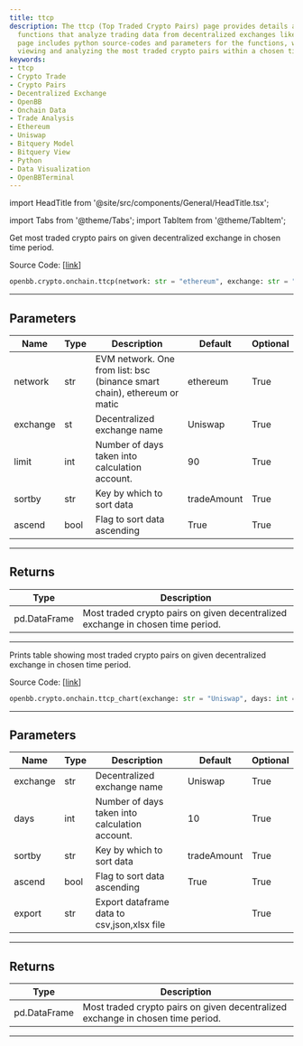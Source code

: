 ```yaml
---
title: ttcp
description: The ttcp (Top Traded Crypto Pairs) page provides details about two backend
  functions that analyze trading data from decentralized exchanges like Uniswap. This
  page includes python source-codes and parameters for the functions, which help in
  viewing and analyzing the most traded crypto pairs within a chosen timeframe.
keywords:
- ttcp
- Crypto Trade
- Crypto Pairs
- Decentralized Exchange
- OpenBB
- Onchain Data
- Trade Analysis
- Ethereum
- Uniswap
- Bitquery Model
- Bitquery View
- Python
- Data Visualization
- OpenBBTerminal
---
```


import HeadTitle from '@site/src/components/General/HeadTitle.tsx';

<HeadTitle title="crypto.onchain.ttcp - Reference | OpenBB SDK Docs" />

import Tabs from '@theme/Tabs';
import TabItem from '@theme/TabItem';

<Tabs>
<TabItem value="model" label="Model" default>

Get most traded crypto pairs on given decentralized exchange in chosen time period.

Source Code: [[link](https://github.com/OpenBB-finance/OpenBBTerminal/tree/main/openbb_terminal/cryptocurrency/onchain/bitquery_model.py#L658)]

```python
openbb.crypto.onchain.ttcp(network: str = "ethereum", exchange: str = "Uniswap", limit: int = 90, sortby: str = "tradeAmount", ascend: bool = True)
```

---

## Parameters

| Name | Type | Description | Default | Optional |
| ---- | ---- | ----------- | ------- | -------- |
| network | str | EVM network. One from list: bsc (binance smart chain), ethereum or matic | ethereum | True |
| exchange | st | Decentralized exchange name | Uniswap | True |
| limit | int | Number of days taken into calculation account. | 90 | True |
| sortby | str | Key by which to sort data | tradeAmount | True |
| ascend | bool | Flag to sort data ascending | True | True |


---

## Returns

| Type | Description |
| ---- | ----------- |
| pd.DataFrame | Most traded crypto pairs on given decentralized exchange in chosen time period. |
---

</TabItem>
<TabItem value="view" label="Chart">

Prints table showing most traded crypto pairs on given decentralized exchange in chosen time period.

Source Code: [[link](https://github.com/OpenBB-finance/OpenBBTerminal/tree/main/openbb_terminal/cryptocurrency/onchain/bitquery_view.py#L286)]

```python
openbb.crypto.onchain.ttcp_chart(exchange: str = "Uniswap", days: int = 10, limit: int = 10, sortby: str = "tradeAmount", ascend: bool = True, export: str = "")
```

---

## Parameters

| Name | Type | Description | Default | Optional |
| ---- | ---- | ----------- | ------- | -------- |
| exchange | str | Decentralized exchange name | Uniswap | True |
| days | int | Number of days taken into calculation account. | 10 | True |
| sortby | str | Key by which to sort data | tradeAmount | True |
| ascend | bool | Flag to sort data ascending | True | True |
| export | str | Export dataframe data to csv,json,xlsx file |  | True |


---

## Returns

| Type | Description |
| ---- | ----------- |
| pd.DataFrame | Most traded crypto pairs on given decentralized exchange in chosen time period. |
---

</TabItem>
</Tabs>
